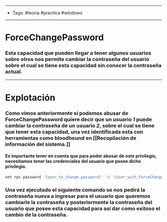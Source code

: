 ------
- Tags: #teoria #practica #windows 
-----
# ForceChangePassword

### Esta capacidad que pueden llegar a tener algunos usuarios sobre otros nos permite cambiar la contraseña del usuario sobre el cual se tiene esta capacidad sin conocer la contraseña actual.

------
# Explotación 

### Como vimos anteriormente si podemos abusar de **ForceChangePassword** quiere decir que un usuario *1* puede cambiar la contraseña de un usuario *2*, sobre el cual se tiene que tener esta capacidad, una vez identificada esta con herramientas como **bloodhound** en [[Recopilación de información del sistema.]] 

#### Es importante tener en cuenta que para poder abusar de este privilegio, necesitamos tener las credenciales del usuario que posee dicho privilegio.

```bash
net rpc password '{user_to_change_password}' -U '{user_with_ForceChangePassword}' -S {target_ip}
```

### Una vez ejecutado el siguiente comando se nos pedirá la contraseña nueva a ingresar para el usuario que queremos cambiarle la contraseña y posteriormente la contraseña del usuario que posee esta capacidad para así dar como exitoso el cambio de la contraseña. 